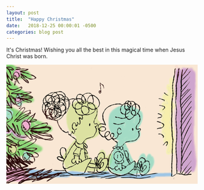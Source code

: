 ```yaml
---
layout: post
title:  "Happy Christmas"
date:   2018-12-25 00:00:01 -0500
categories: blog post
---
```


It's Christmas! Wishing you all the best in this magical time when Jesus Christ was born.

![christmastime is here](/img/chtime.gif)
